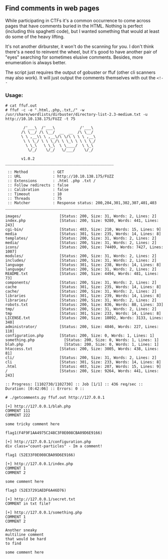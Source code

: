 ## Find comments in web pages

While participating in CTFs it's a common occurrence to come across pages that have comments buried in the HTML.  Nothing is perfect (including this spaghetti code), but I wanted something that would at least do some of the heavy lifting.  

It's not another dirburster, it won't do the scanning for you.  I don't think there's a need to reinvent the wheel, but it's good to have another pair of "eyes" searching for sometimes elusive comments.  Besides, more enumeration is always better.

The script just requires the output of gobuster or ffuf (other cli scanners may also work). It will just output the comments themselves with out the `<!--`

### Usage:
```
# cat ffuf.out
# ffuf -c -e ".html,.php,.txt,/" -w /usr/share/wordlists/dirbuster/directory-list-2.3-medium.txt -u http://10.10.138.175/FUZZ -t 75

        /'___\  /'___\           /'___\       
       /\ \__/ /\ \__/  __  __  /\ \__/       
       \ \ ,__\\ \ ,__\/\ \/\ \ \ \ ,__\      
        \ \ \_/ \ \ \_/\ \ \_\ \ \ \ \_/      
         \ \_\   \ \_\  \ \____/  \ \_\       
          \/_/    \/_/   \/___/    \/_/       

       v1.0.2
________________________________________________

 :: Method           : GET
 :: URL              : http://10.10.138.175/FUZZ
 :: Extensions       : .html .php .txt /
 :: Follow redirects : false
 :: Calibration      : false
 :: Timeout          : 10
 :: Threads          : 75
 :: Matcher          : Response status: 200,204,301,302,307,401,403
________________________________________________

images/                 [Status: 200, Size: 31, Words: 2, Lines: 2]
index.php               [Status: 200, Size: 9280, Words: 441, Lines: 243]
cgi-bin/                [Status: 403, Size: 210, Words: 15, Lines: 9]
media                   [Status: 301, Size: 235, Words: 14, Lines: 8]
templates/              [Status: 200, Size: 31, Words: 2, Lines: 2]
media/                  [Status: 200, Size: 31, Words: 2, Lines: 2]
icons/                  [Status: 200, Size: 74409, Words: 7427, Lines: 1007]
modules/                [Status: 200, Size: 31, Words: 2, Lines: 2]
includes/               [Status: 200, Size: 31, Words: 2, Lines: 2]
language                [Status: 301, Size: 238, Words: 14, Lines: 8]
language/               [Status: 200, Size: 31, Words: 2, Lines: 2]
README.txt              [Status: 200, Size: 4494, Words: 481, Lines: 73]
components/             [Status: 200, Size: 31, Words: 2, Lines: 2]
cache                   [Status: 301, Size: 235, Words: 14, Lines: 8]
cache/                  [Status: 200, Size: 31, Words: 2, Lines: 2]
libraries               [Status: 301, Size: 239, Words: 14, Lines: 8]
libraries/              [Status: 200, Size: 31, Words: 2, Lines: 2]
robots.txt              [Status: 200, Size: 836, Words: 88, Lines: 33]
tmp/                    [Status: 200, Size: 31, Words: 2, Lines: 2]
tmp                     [Status: 301, Size: 233, Words: 14, Lines: 8]
LICENSE.txt             [Status: 200, Size: 18092, Words: 3133, Lines: 340]
administrator/          [Status: 200, Size: 4846, Words: 227, Lines: 110]
configuration.php       [Status: 200, Size: 0, Words: 1, Lines: 1]
something.php       	  [Status: 200, Size: 0, Words: 1, Lines: 1]
blah.php       		      [Status: 200, Size: 0, Words: 1, Lines: 1]
htaccess.txt            [Status: 200, Size: 3005, Words: 438, Lines: 81]
cli/                    [Status: 200, Size: 31, Words: 2, Lines: 2]
cli                     [Status: 301, Size: 233, Words: 14, Lines: 8]
.html                   [Status: 403, Size: 207, Words: 15, Lines: 9]
/                       [Status: 200, Size: 9264, Words: 441, Lines: 243]

:: Progress: [1102730/1102730] :: Job [1/1] :: 436 req/sec :: Duration: [0:42:06] :: Errors: 0 ::
```


```
# ./getcomments.py ffuf.out http://127.0.0.1

[+] http://127.0.0.1/blah.php
COMMENT 111
COMMENT 222

some tricky comment here

flag1(F4F9F1AA4975C248C3F0E008CBA09D6E9166)

[+] http://127.0.0.1/configuration.php
div class="count-particles" - Im a comment!

flag1 (52E33F0E008CBA09D6E9166)

[+] http://127.0.0.1/index.php
COMMENT 1
COMMENT 2

some comment here

flag3 (52E37291AEDF6A46D76)

[+] http://127.0.0.1/secret.txt
COMMENT in txt file?

[+] http://127.0.0.1/something.php
COMMENT 1
COMMENT 2

Another sneaky
multiline comment
that would be hard
to find

some comment here

```
